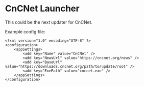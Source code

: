 CnCNet Launcher
===============

This could be the next updater for CnCNet.

Example config file:

```
<?xml version="1.0" encoding="UTF-8" ?>
<configuration>
    <appSettings>
        <add key="Name" value="CnCNet" />
        <add key="NewsUrl" value="https://cncnet.org/news" />
        <add key="BaseUrl" value="https://downloads.cncnet.org/path/to/update/root" />
        <add key="ExePath" value="cncnet.exe" />
    </appSettings>
</configuration>
```
